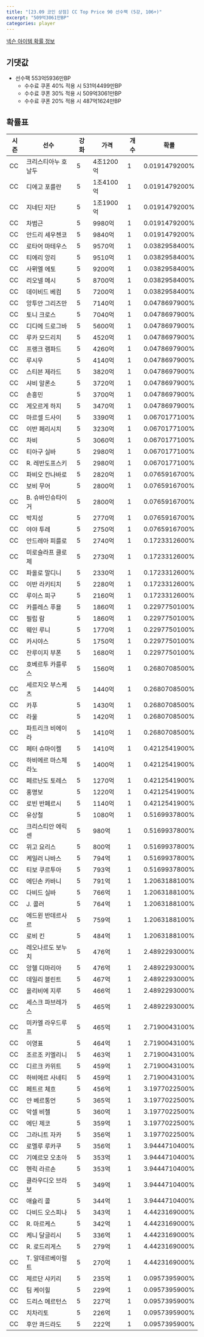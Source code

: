 ```yaml
---
title: "[23.09 코인 상점] CC Top Price 90 선수팩 (5강, 106+)"
excerpt: "509억3061만BP"
categories: player
---
```

[넥슨 아이템 확률 정보](http://iteminfo.nexon.com/probability/fo4?sn=7378)

## 기댓값
- 선수팩 553억5936만BP
  - 수수료 쿠폰 40% 적용 시 531억4499만BP
  - 수수료 쿠폰 30% 적용 시 509억3061만BP
  - 수수료 쿠폰 20% 적용 시 487억1624만BP


## 확률표

|시즌|선수|강화|가격|개수|확률|
|---|---|---|---|---|---|
|CC|크리스티아누 호날두|5|4조1200억|1|0.0191479200%|
|CC|디에고 포를란|5|1조4100억|1|0.0191479200%|
|CC|지네딘 지단|5|1조1900억|1|0.0191479200%|
|CC|차범근|5|9980억|1|0.0191479200%|
|CC|안드리 셰우첸코|5|9840억|1|0.0191479200%|
|CC|로타어 마테우스|5|9570억|1|0.0382958400%|
|CC|티에리 앙리|5|9510억|1|0.0382958400%|
|CC|사뮈엘 에토|5|9200억|1|0.0382958400%|
|CC|리오넬 메시|5|8700억|1|0.0382958400%|
|CC|데이비드 베컴|5|7200억|1|0.0382958400%|
|CC|앙투안 그리즈만|5|7140억|1|0.0478697900%|
|CC|토니 크로스|5|7040억|1|0.0478697900%|
|CC|디디에 드로그바|5|5600억|1|0.0478697900%|
|CC|루카 모드리치|5|4520억|1|0.0478697900%|
|CC|프랭크 램파드|5|4260억|1|0.0478697900%|
|CC|루시우|5|4140억|1|0.0478697900%|
|CC|스티븐 제라드|5|3820억|1|0.0478697900%|
|CC|샤비 알론소|5|3720억|1|0.0478697900%|
|CC|손흥민|5|3700억|1|0.0478697900%|
|CC|게오르게 하지|5|3470억|1|0.0478697900%|
|CC|마르셀 드사이|5|3390억|1|0.0670177100%|
|CC|이반 페리시치|5|3230억|1|0.0670177100%|
|CC|차비|5|3060억|1|0.0670177100%|
|CC|티아구 실바|5|2980억|1|0.0670177100%|
|CC|R. 레반도프스키|5|2980억|1|0.0670177100%|
|CC|파비오 칸나바로|5|2820억|1|0.0765916700%|
|CC|보비 무어|5|2800억|1|0.0765916700%|
|CC|B. 슈바인슈타이거|5|2800억|1|0.0765916700%|
|CC|박지성|5|2770억|1|0.0765916700%|
|CC|야야 투레|5|2750억|1|0.0765916700%|
|CC|안드레아 피를로|5|2740억|1|0.1723312600%|
|CC|미로슬라프 클로제|5|2730억|1|0.1723312600%|
|CC|파올로 말디니|5|2330억|1|0.1723312600%|
|CC|이반 라키티치|5|2280억|1|0.1723312600%|
|CC|루이스 피구|5|2160억|1|0.1723312600%|
|CC|카를레스 푸욜|5|1860억|1|0.2297750100%|
|CC|필립 람|5|1860억|1|0.2297750100%|
|CC|웨인 루니|5|1770억|1|0.2297750100%|
|CC|카시야스|5|1750억|1|0.2297750100%|
|CC|잔루이지 부폰|5|1680억|1|0.2297750100%|
|CC|호베르투 카를루스|5|1560억|1|0.2680708500%|
|CC|세르지오 부스케츠|5|1440억|1|0.2680708500%|
|CC|카푸|5|1430억|1|0.2680708500%|
|CC|라울|5|1420억|1|0.2680708500%|
|CC|파트리크 비에이라|5|1410억|1|0.2680708500%|
|CC|페터 슈마이켈|5|1410억|1|0.4212541900%|
|CC|하비에르 마스체라노|5|1400억|1|0.4212541900%|
|CC|페르난도 토레스|5|1270억|1|0.4212541900%|
|CC|홍명보|5|1220억|1|0.4212541900%|
|CC|로빈 반페르시|5|1140억|1|0.4212541900%|
|CC|유상철|5|1080억|1|0.5169937800%|
|CC|크리스티안 에릭센|5|980억|1|0.5169937800%|
|CC|위고 요리스|5|800억|1|0.5169937800%|
|CC|케일러 나바스|5|794억|1|0.5169937800%|
|CC|티보 쿠르투아|5|793억|1|0.5169937800%|
|CC|에딘손 카바니|5|791억|1|1.2063188100%|
|CC|다비드 실바|5|766억|1|1.2063188100%|
|CC|J. 콜러|5|764억|1|1.2063188100%|
|CC|에드윈 반데르사르|5|759억|1|1.2063188100%|
|CC|로비 킨|5|484억|1|1.2063188100%|
|CC|레오나르도 보누치|5|476억|1|2.4892293000%|
|CC|앙헬 디마리아|5|476억|1|2.4892293000%|
|CC|데일리 블린트|5|467억|1|2.4892293000%|
|CC|올리비에 지루|5|466억|1|2.4892293000%|
|CC|세스크 파브레가스|5|465억|1|2.4892293000%|
|CC|미카엘 라우드루프|5|465억|1|2.7190043100%|
|CC|이영표|5|464억|1|2.7190043100%|
|CC|조르조 키엘리니|5|463억|1|2.7190043100%|
|CC|디르크 카위트|5|459억|1|2.7190043100%|
|CC|하비에르 사네티|5|459억|1|2.7190043100%|
|CC|페트르 체흐|5|456억|1|3.1977022500%|
|CC|얀 베르통언|5|365억|1|3.1977022500%|
|CC|악셀 비첼|5|360억|1|3.1977022500%|
|CC|에딘 제코|5|359억|1|3.1977022500%|
|CC|그라니트 자카|5|356억|1|3.1977022500%|
|CC|로멜루 루카쿠|5|356억|1|3.9444710400%|
|CC|기예르모 오초아|5|353억|1|3.9444710400%|
|CC|헨릭 라르손|5|353억|1|3.9444710400%|
|CC|클라우디오 브라보|5|349억|1|3.9444710400%|
|CC|애슐리 콜|5|344억|1|3.9444710400%|
|CC|다비드 오스피나|5|343억|1|4.4423169000%|
|CC|R. 마르케스|5|342억|1|4.4423169000%|
|CC|케니 달글리시|5|336억|1|4.4423169000%|
|CC|R. 로드리게스|5|279억|1|4.4423169000%|
|CC|T. 알데르베이럴트|5|270억|1|4.4423169000%|
|CC|제르단 샤키리|5|235억|1|0.0957395900%|
|CC|팀 케이힐|5|229억|1|0.0957395900%|
|CC|드리스 메르턴스|5|227억|1|0.0957395900%|
|CC|치차리토|5|226억|1|0.0957395900%|
|CC|후안 콰드라도|5|222억|1|0.0957395900%|
